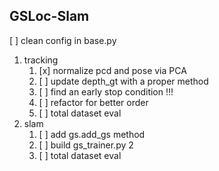 ## GSLoc-Slam
[ ] clean config in base.py
1. tracking
   1. [x] normalize pcd and pose via PCA 
   2. [ ] update depth_gt with a proper method 
   3. [ ] find an early stop condition !!!
   4. [ ] refactor for better order
   5. [ ] total dataset eval
2. slam
   1. [ ] add gs.add_gs method 
   2. [ ] build gs_trainer.py 2
   3. [ ] total dataset eval
